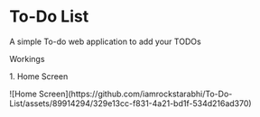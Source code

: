 # To-Do List
A simple To-do web application to add your TODOs

Workings

<p>1. Home Screen</p>
![Home Screen](https://github.com/iamrockstarabhi/To-Do-List/assets/89914294/329e13cc-f831-4a21-bd1f-534d216ad370)
